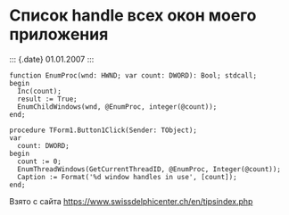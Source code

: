 Список handle всех окон моего приложения
========================================

::: {.date}
01.01.2007
:::

    function EnumProc(wnd: HWND; var count: DWORD): Bool; stdcall;
    begin
      Inc(count);
      result := True;
      EnumChildWindows(wnd, @EnumProc, integer(@count));
    end;
     
    procedure TForm1.Button1Click(Sender: TObject);
    var
      count: DWORD;
    begin
      count := 0;
      EnumThreadWindows(GetCurrentThreadID, @EnumProc, Integer(@count));
      Caption := Format('%d window handles in use', [count]);
    end;

Взято с сайта <https://www.swissdelphicenter.ch/en/tipsindex.php>
